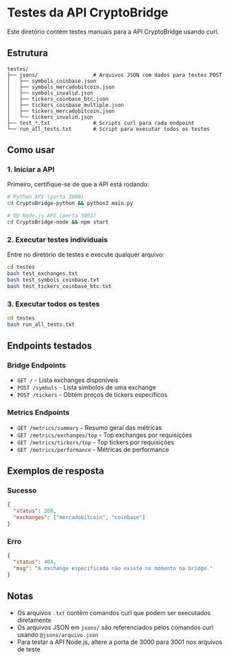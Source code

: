 # Testes da API CryptoBridge

Este diretório contém testes manuais para a API CryptoBridge usando curl.

## Estrutura

```
testes/
├── jsons/                  # Arquivos JSON com dados para testes POST
│   ├── symbols_coinbase.json
│   ├── symbols_mercadobitcoin.json
│   ├── symbols_invalid.json
│   ├── tickers_coinbase_btc.json
│   ├── tickers_coinbase_multiple.json
│   ├── tickers_mercadobitcoin.json
│   └── tickers_invalid.json
├── test_*.txt              # Scripts curl para cada endpoint
└── run_all_tests.txt       # Script para executar todos os testes
```

## Como usar

### 1. Iniciar a API
Primeiro, certifique-se de que a API está rodando:
```bash
# Python API (porta 3000)
cd CryptoBridge-python && python3 main.py

# OU Node.js API (porta 3001)
cd CryptoBridge-node && npm start
```

### 2. Executar testes individuais
Entre no diretório de testes e execute qualquer arquivo:
```bash
cd testes
bash test_exchanges.txt
bash test_symbols_coinbase.txt
bash test_tickers_coinbase_btc.txt
```

### 3. Executar todos os testes
```bash
cd testes
bash run_all_tests.txt
```

## Endpoints testados

### Bridge Endpoints
- `GET /` - Lista exchanges disponíveis
- `POST /symbols` - Lista símbolos de uma exchange
- `POST /tickers` - Obtém preços de tickers específicos

### Metrics Endpoints
- `GET /metrics/summary` - Resumo geral das métricas
- `GET /metrics/exchanges/top` - Top exchanges por requisições
- `GET /metrics/tickers/top` - Top tickers por requisições
- `GET /metrics/performance` - Métricas de performance

## Exemplos de resposta

### Sucesso
```json
{
  "status": 200,
  "exchanges": ["mercadobitcoin", "coinbase"]
}
```

### Erro
```json
{
  "status": 404,
  "msg": "A exchange especificada não existe no momento na bridge."
}
```

## Notas

- Os arquivos `.txt` contêm comandos curl que podem ser executados diretamente
- Os arquivos JSON em `jsons/` são referenciados pelos comandos curl usando `@jsons/arquivo.json`
- Para testar a API Node.js, altere a porta de 3000 para 3001 nos arquivos de teste